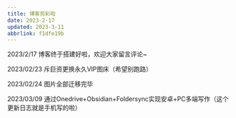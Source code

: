 ```yaml
---
title: 博客剪彩啦
date: 2023-2-17
updated: 2023-3-11
abbrlink: f1dfe19b
---
```


2023/2/17 博客终于搭建好啦，欢迎大家留言评论~

2023/02/23 斥巨资更换永久VIP图床（希望别跑路）

2023/02/24 图片全部迁移完毕

2023/03/09 通过Onedrive+Obsidian+Foldersync实现安卓+PC多端写作（这个更新日志就是手机写的啦）